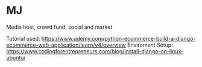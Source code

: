 # MJ
Media host, crowd fund, social and market

Tutorial used:
https://www.udemy.com/python-ecommerce-build-a-django-ecommerce-web-application/learn/v4/overview
Enviroment Setup:
https://www.codingforentrepreneurs.com/blog/install-django-on-linux-ubuntu/

